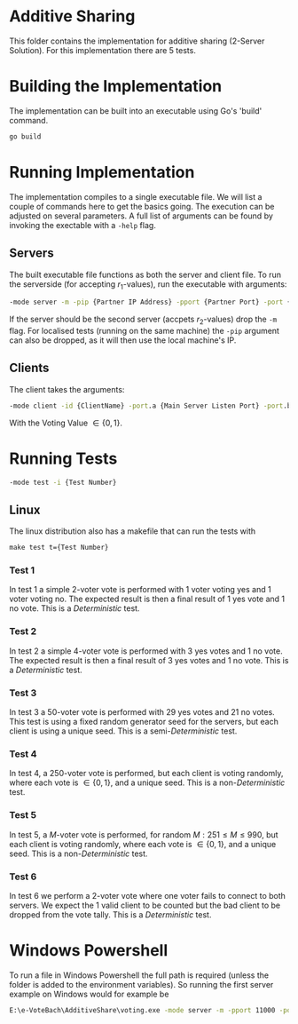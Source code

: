 # Additive Sharing
This folder contains the implementation for additive sharing (2-Server Solution). For this implementation there are 5 tests.

# Building the Implementation
The implementation can be built into an executable using Go's 'build' command.
```cmd
go build
```

# Running Implementation
The implementation compiles to a single executable file. We will list a couple of commands here to get the basics going. The execution can be adjusted on several parameters. A full list of arguments can be found by invoking the exectable with a `-help` flag.
## Servers
The built executable file functions as both the server and client file. To run the serverside (for accepting $r_1$-values), run the executable with arguments:
```cmd
-mode server -m -pip {Partner IP Address} -pport {Partner Port} -port {Listen Port}
```
If the server should be the second server (accpets $r_2$-values) drop the `-m` flag. For localised tests (running on the same machine) the `-pip` argument can also be dropped, as it will then use the local machine's IP.

## Clients
The client takes the arguments:
```cmd
-mode client -id {ClientName} -port.a {Main Server Listen Port} -port.b {Partner Server Listen Port} -v {Voting Value}
```
With the Voting Value $\in\{0,1\}$.

# Running Tests

```cmd
-mode test -i {Test Number}
```
## Linux
The linux distribution also has a makefile that can run the tests with
```cmd
make test t={Test Number}
```

### Test 1
In test 1 a simple 2-voter vote is performed with 1 voter voting yes and 1 voter voting no. The expected result is then a final result of 1 yes vote and 1 no vote.
This is a *Deterministic* test.

### Test 2
In test 2 a simple 4-voter vote is performed with 3 yes votes and 1 no vote. The expected result is then a final result of 3 yes votes and 1 no vote.
This is a *Deterministic* test.

### Test 3
In test 3 a 50-voter vote is performed with 29 yes votes and 21 no votes. This test is using a fixed random generator seed for the servers, but each client is using a unique seed.
This is a semi-*Deterministic* test.

### Test 4
In test 4, a 250-voter vote is performed, but each client is voting randomly, where each vote is $\in\{0,1\}$, and a unique seed.
This is a non-*Deterministic* test. 

### Test 5
In test 5, a $M$-voter vote is performed, for random $M : 251\leq M\leq 990$, but each client is voting randomly, where each vote is $\in\{0,1\}$, and a unique seed.
This is a non-*Deterministic* test. 

### Test 6
In test 6 we perform a 2-voter vote where one voter fails to connect to both servers. We expect the 1 valid client to be counted but the bad client to be dropped from the vote tally.
This is a *Deterministic* test. 

# Windows Powershell
To run a file in Windows Powershell the full path is required (unless the folder is added to the environment variables). So running the first server example on Windows would for example be
```cmd
E:\e-VoteBach\AdditiveShare\voting.exe -mode server -m -pport 11000 -port 11001
```